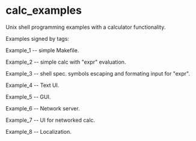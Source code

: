 calc_examples
=============

Unix shell programming examples with a calculator functionality.

Examples signed by tags:

Example_1 -- simple Makefile.

Example_2 -- simple calc with "expr" evaluation.

Example_3 -- shell spec. symbols escaping and formating input for "expr".

Example_4 -- Text UI.

Example_5 -- GUI.

Example_6 -- Network server.

Example_7 -- UI for networked calc.

Example_8 -- Localization. 
